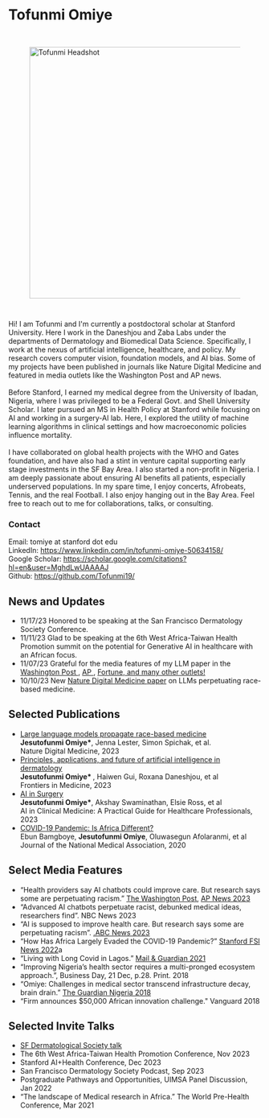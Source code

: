 # Tofunmi Omiye
<div id ="bio">
  <div style="padding: 2em; margin: 1em;">
    <img src = "https://github.com/ezimosai/tofunmi/blob/main/tofunmi_headshot.jpg" alt="Tofunmi Headshot" width="500">
  </div>
  <div>
  <p>Hi! I am Tofunmi and I'm currently a postdoctoral scholar at Stanford University. Here I work in the Daneshjou and Zaba Labs under the departments of Dermatology and Biomedical Data Science. Specifically, I work at the nexus of artificial intelligence, healthcare, and policy. My research covers computer vision, foundation models, and AI bias. Some of my projects have been published in journals like Nature Digital Medicine and featured in media outlets like the Washington Post and AP news.
    <br><br>
Before Stanford, I earned my medical degree from the University of Ibadan, Nigeria, where I was privileged to be a Federal Govt. and Shell University Scholar. I later pursued an MS in Health Policy at Stanford while focusing on AI and working in a surgery-AI lab. Here, I explored the utility of machine learning algorithms in clinical settings and how macroeconomic policies influence mortality.
    <br><br>
I have collaborated on global health projects with the WHO and Gates foundation, and have also had a stint in venture capital supporting early stage investments in the SF Bay Area. I also started a non-profit in Nigeria. I am deeply passionate about ensuring AI benefits all patients, especially underserved populations. In my spare time, I enjoy concerts, Afrobeats, Tennis, and the real Football. I also enjoy hanging out in the Bay Area. 
Feel free to reach out to me for collaborations, talks, or consulting.
 </p>
  <div> 
<h3> Contact </h3>
  <p> Email: tomiye at stanford dot edu 	<br>
LinkedIn: <a href = "https://www.linkedin.com/in/tofunmi-omiye-50634158/" > https://www.linkedin.com/in/tofunmi-omiye-50634158/ </a> 	<br>
Google Scholar: <a href ="https://scholar.google.com/citations?hl=en&user=MghdLwUAAAAJ">  https://scholar.google.com/citations?hl=en&user=MghdLwUAAAAJ </a><br>
Github: <a href = "https://github.com/Tofunmi19/" > https://github.com/Tofunmi19/ </a> <br>
</p>
  </div>
</div>
</div>
<div id = "News">
  <h2> News and Updates </h2>
  <ul> 
  <li> 11/17/23 Honored to be speaking at the San Francisco Dermatology Society Conference. </li>
  <li> 11/11/23 Glad to be speaking at the 6th West Africa-Taiwan Health Promotion summit on the potential for Generative AI in healthcare with an African focus.
</li>
    <li> 11/07/23 Grateful for the media features of my LLM paper in the <a href ="https://www.washingtonpost.com/business/2023/10/20/ai-chatbots-racist-medicine-chatgpt-bard/2c4cbcca-6f28-11ee-b01a-f593caa04363_story.html" > Washington Post </a>, <a href ="https://apnews.com/article/ai-chatbots-racist-medicine-chatgpt-bard-6f2a330086acd0a1f8955ac995bdde4d"> AP </a>, <a href = "https://fortune.com/well/2023/10/20/chatgpt-google-bard-ai-chatbots-medical-racism-black-patients-health-care/"> Fortune, and many other outlets! </a> </li>
    <li> 10/10/23 New <a href ="https://www.nature.com/articles/s41746-023-00939-z"> Nature Digital Medicine paper</a> on LLMs perpetuating race-based medicine.</li>
  </ul>
</div>
<div id = "Selected_Publications">
  <h2> Selected Publications </h2>
  <ul>
    <li> <a href ="https://www.nature.com/articles/s41746-023-00939-z"> Large language models propagate race-based medicine</a> <br>
<b> Jesutofunmi Omiye*</b>, Jenna Lester, Simon Spichak, et al.  <br>
Nature Digital Medicine, 2023
</li>
    <li>
<a href ="https://doi.org/10.3389/fmed.2023.1278232"> Principles, applications, and future of artificial intelligence in dermatology </a> <br>
<b> Jesutofunmi Omiye* </b>, Haiwen Gui, Roxana Daneshjou, et al <br>
Frontiers in Medicine, 2023 

</li>
<li> <a href = "https://doi.org/10.1002/9781119790686.ch28"> AI in Surgery </a> <br>
<b>Jesutofunmi Omiye*</b>, Akshay Swaminathan, Elsie Ross, et al <br>
AI in Clinical Medicine: A Practical Guide for Healthcare Professionals, 2023
</li>
<li> <a href = "http://dx.doi.org/10.1016/j.jnma.2020.10.001"> COVID-19 Pandemic: Is Africa Different? </a> <br>
Ebun Bamgboye, <b>Jesutofunmi Omiye</b>, Oluwasegun Afolaranmi, et al <br>
Journal of the National Medical Association, 2020</li>
  </ul>
</div>
<div id = "Select_Media_Features">
  <h2>Select Media Features</h2>
  <ul>
    <li>“Health providers say AI chatbots could improve care. But research says some are perpetuating racism.” <a href ="https://www.washingtonpost.com/business/2023/10/20/ai-chatbots-racist-medicine-chatgpt-bard/2c4cbcca-6f28-11ee-b01a-f593caa04363_story.html"> The Washington Post</a>, <a href ="https://apnews.com/article/ai-chatbots-racist-medicine-chatgpt-bard-6f2a330086acd0a1f8955ac995bdde4d"> AP News 2023</a> </li>
    <li>“Advanced AI chatbots perpetuate racist, debunked medical ideas, researchers find”. NBC News 2023</li>
    <li>“AI is supposed to improve health care. But research says some are perpetuating racism”. <a href ="https://abcnews.go.com/Technology/wireStory/ai-chatbots-supposed-improve-health-care-research-perpetuating-104167104">.ABC News 2023</a> </li>
    <li>“How Has Africa Largely Evaded the COVID-19 Pandemic?” <a href ="https://fsi.stanford.edu/news/how-has-africa-largely-evaded-covid-19-pandemic-0">Stanford FSI News 2022</a>a</li>
    <li>“Living with Long Covid in Lagos.” <a href ="https://mg.co.za/africa/2021-02-28-%20living-with-long-covid-in-lagos/"> Mail & Guardian 2021</a></li>
    <li>“Improving Nigeria’s health sector requires a multi-pronged ecosystem approach.”, Business Day, 21 Dec, p.28. Print. 2018</li>
    <li>“Omiye: Challenges in medical sector transcend infrastructure decay, brain drain.” <a href="https://guardian.ng/features/omiye-challenges-in-medical-sector-transcend-infrastructure-decay-brain-%20drain/">The Guardian Nigeria 2018</a></li>
    <li>“Firm announces $50,000 African innovation challenge." Vanguard 2018 </li>
  </ul>
</div>
<div id="talks">
  <h2>Selected Invite Talks</h2>
  <ul>
    <li><a href="https://www.sfderm.org/archive">SF Dermatological Society talk </a></li>
    <li>The 6th West Africa-Taiwan Health Promotion Conference, Nov 2023</li>
    <li>Stanford AI+Health Conference, Dec 2023</li>
    <li>San Francisco Dermatology Society Podcast, Sep 2023</li>
    <li>Postgraduate Pathways and Opportunities, UIMSA Panel Discussion, Jan 2022</li>
    <li>“The landscape of Medical research in Africa.” The World Pre-Health Conference, Mar 2021</li>
  </ul>
</div>
